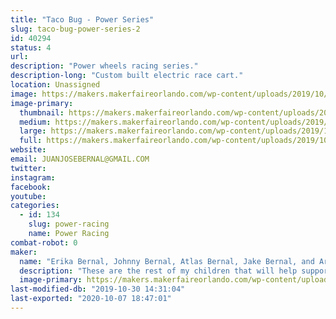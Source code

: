```yaml
---
title: "Taco Bug - Power Series"
slug: taco-bug-power-series-2
id: 40294
status: 4
url: 
description: "Power wheels racing series."
description-long: "Custom built electric race cart."
location: Unassigned
image: https://makers.makerfaireorlando.com/wp-content/uploads/2019/10/TACO-BUG-Logo-And-Name-3-1024x791.png
image-primary:
  thumbnail: https://makers.makerfaireorlando.com/wp-content/uploads/2019/10/TACO-BUG-Logo-And-Name-3-150x150.png
  medium: https://makers.makerfaireorlando.com/wp-content/uploads/2019/10/TACO-BUG-Logo-And-Name-3-300x232.png
  large: https://makers.makerfaireorlando.com/wp-content/uploads/2019/10/TACO-BUG-Logo-And-Name-3-1024x791.png
  full: https://makers.makerfaireorlando.com/wp-content/uploads/2019/10/TACO-BUG-Logo-And-Name-3.png
website: 
email: JUANJOSEBERNAL@GMAIL.COM
twitter: 
instagram: 
facebook: 
youtube: 
categories:
  - id: 134
    slug: power-racing
    name: Power Racing
combat-robot: 0
maker:
  name: "Erika Bernal, Johnny Bernal, Atlas Bernal, Jake Bernal, and Archie Bernal."
  description: "These are the rest of my children that will help support the race team, Taco Bug, and the exhibit. "
  image-primary: https://makers.makerfaireorlando.com/wp-content/uploads/2019/10/TACO-BUG-Logo-And-Name-2-1024x791.png
last-modified-db: "2019-10-30 14:31:04"
last-exported: "2020-10-07 18:47:01"
---
```

